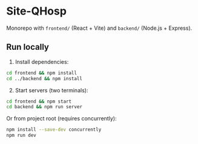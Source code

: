# Site-QHosp

Monorepo with `frontend/` (React + Vite) and `backend/` (Node.js + Express).

## Run locally

1. Install dependencies:

```bash
cd frontend && npm install
cd ../backend && npm install
```

2. Start servers (two terminals):

```bash
cd frontend && npm start
cd backend && npm run server
```

Or from project root (requires concurrently):

```bash
npm install --save-dev concurrently
npm run dev
```
